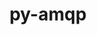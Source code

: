 ---
title: "py-amqp"
layout: cache
categories: [package, develop]
meta: {"compilers": ["gcc@=7.5.0"], "num_specs": 5, "num_specs_by_stack": {"radiuss": 5, "root": 5}, "oss": ["ubuntu18.04"], "platforms": ["linux"], "stacks": ["radiuss", "root"], "targets": ["x86_64_v3"], "versions": ["5.1.1"]}
spec_details: [{"compiler": "gcc@=7.5.0", "hash": "hwga6siqan4mx6nnfea7w53w7xsh4fn4", "os": "ubuntu18.04", "platform": "linux", "size": "-", "stacks": ["radiuss", "root"], "target": "x86_64_v3", "variants": ["build_system=python_pip"], "versions": ["5.1.1"]}, {"compiler": "gcc@=7.5.0", "hash": "kc4ytii3eoypmyubjhhtjaj56de7rzn6", "os": "ubuntu18.04", "platform": "linux", "size": "-", "stacks": ["radiuss", "root"], "target": "x86_64_v3", "variants": ["build_system=python_pip"], "versions": ["5.1.1"]}, {"compiler": "gcc@=7.5.0", "hash": "mzqi4aysytgg7joq2op4nfim5uymv4oe", "os": "ubuntu18.04", "platform": "linux", "size": "-", "stacks": ["radiuss", "root"], "target": "x86_64_v3", "variants": ["build_system=python_pip"], "versions": ["5.1.1"]}, {"compiler": "gcc@=7.5.0", "hash": "q7r2a5knjrbnbmgr4v7fekzs3k4tflau", "os": "ubuntu18.04", "platform": "linux", "size": "-", "stacks": ["radiuss", "root"], "target": "x86_64_v3", "variants": ["build_system=python_pip"], "versions": ["5.1.1"]}, {"compiler": "gcc@=7.5.0", "hash": "xngud3sjnbhpplotkvxt6nuyascbanzi", "os": "ubuntu18.04", "platform": "linux", "size": "-", "stacks": ["radiuss", "root"], "target": "x86_64_v3", "variants": ["build_system=python_pip"], "versions": ["5.1.1"]}]
---